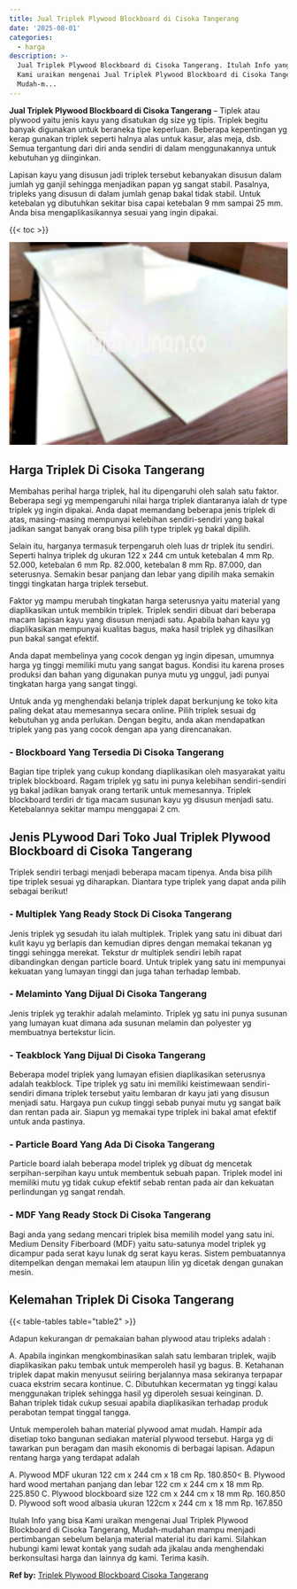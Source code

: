 ```yaml
---
title: Jual Triplek Plywood Blockboard di Cisoka Tangerang
date: '2025-08-01'
categories:
  - harga
description: >-
  Jual Triplek Plywood Blockboard di Cisoka Tangerang. Itulah Info yang bisa
  Kami uraikan mengenai Jual Triplek Plywood Blockboard di Cisoka Tangerang,
  Mudah-m...
---
```


**Jual Triplek Plywood Blockboard di Cisoka Tangerang** – Tiplek atau plywood yaitu jenis kayu yang disatukan dg size yg tipis. Triplek begitu banyak digunakan untuk beraneka tipe keperluan. Beberapa kepentingan yg kerap gunakan triplek seperti halnya alas untuk kasur, alas meja, dsb. Semua tergantung dari diri anda sendiri di dalam menggunakannya untuk kebutuhan yg diinginkan.

Lapisan kayu yang disusun jadi triplek tersebut kebanyakan disusun dalam jumlah yg ganjil sehingga menjadikan papan yg sangat stabil. Pasalnya, tripleks yang disusun di dalam jumlah genap bakal tidak stabil. Untuk ketebalan yg dibutuhkan sekitar bisa capai ketebalan 9 mm sampai 25 mm. Anda bisa mengaplikasikannya sesuai yang ingin dipakai.

{{< toc >}}

![Jual Triplek Plywood Blockboard di Cisoka Tangerang](/images/jual-triplek-murah-43.png)

## Harga Triplek Di Cisoka Tangerang

Membahas perihal harga triplek, hal itu dipengaruhi oleh salah satu faktor. Beberapa segi yg mempengaruhi nilai harga triplek diantaranya ialah dr type triplek yg ingin dipakai. Anda dapat memandang beberapa jenis triplek di atas, masing-masing mempunyai kelebihan sendiri-sendiri yang bakal jadikan sangat banyak orang bisa pilih type triplek yg bakal dipilih.

Selain itu, harganya termasuk terpengaruh oleh luas dr triplek itu sendiri. Seperti halnya triplek dg ukuran 122 x 244 cm untuk ketebalan 4 mm Rp. 52.000, ketebalan 6 mm Rp. 82.000, ketebalan 8 mm Rp. 87.000, dan seterusnya. Semakin besar panjang dan lebar yang dipilih maka semakin tinggi tingkatan harga triplek tersebut.

Faktor yg mampu merubah tingkatan harga seterusnya yaitu material yang diaplikasikan untuk membikin triplek. Triplek sendiri dibuat dari beberapa macam lapisan kayu yang disusun menjadi satu. Apabila bahan kayu yg diaplikasikan mempunyai kualitas bagus, maka hasil triplek yg dihasilkan pun bakal sangat efektif.

Anda dapat membelinya yang cocok dengan yg ingin dipesan, umumnya harga yg tinggi memiliki mutu yang sangat bagus. Kondisi itu karena proses produksi dan bahan yang digunakan punya mutu yg unggul, jadi punyai tingkatan harga yang sangat tinggi.

Untuk anda yg menghendaki belanja triplek dapat berkunjung ke toko kita paling dekat atau memesannya secara online. Pilih triplek sesuai dg kebutuhan yg anda perlukan. Dengan begitu, anda akan mendapatkan triplek yang pas yang cocok dengan apa yang direncanakan.

### \- Blockboard Yang Tersedia Di Cisoka Tangerang

Bagian tipe triplek yang cukup kondang diaplikasikan oleh masyarakat yaitu triplek blockboard. Ragam triplek yg satu ini punya kelebihan sendiri-sendiri yg bakal jadikan banyak orang tertarik untuk memesannya. Triplek blockboard terdiri dr tiga macam susunan kayu yg disusun menjadi satu. Ketebalannya sekitar mampu menggapai 2 cm.

## Jenis PLywood Dari Toko Jual Triplek Plywood Blockboard di Cisoka Tangerang

Triplek sendiri terbagi menjadi beberapa macam tipenya. Anda bisa pilih tipe triplek sesuai yg diharapkan. Diantara type triplek yang dapat anda pilih sebagai berikut!

### \- Multiplek Yang Ready Stock Di Cisoka Tangerang

Jenis triplek yg sesudah itu ialah multiplek. Triplek yang satu ini dibuat dari kulit kayu yg berlapis dan kemudian dipres dengan memakai tekanan yg tinggi sehingga merekat. Tekstur dr multiplek sendiri lebih rapat dibandingkan dengan particle board. Untuk triplek yang satu ini mempunyai kekuatan yang lumayan tinggi dan juga tahan terhadap lembab.

### \- Melaminto Yang Dijual Di Cisoka Tangerang

Jenis triplek yg terakhir adalah melaminto. Triplek yg satu ini punya susunan yang lumayan kuat dimana ada susunan melamin dan polyester yg membuatnya bertekstur licin.

### \- Teakblock Yang Dijual Di Cisoka Tangerang

Beberapa model triplek yang lumayan efisien diaplikasikan seterusnya adalah teakblock. Tipe triplek yg satu ini memiliki keistimewaan sendiri-sendiri dimana triplek tersebut yaitu lembaran dr kayu jati yang disusun menjadi satu. Hargaya pun cukup tinggi sebab punyai mutu yg sangat baik dan rentan pada air. Siapun yg memakai type triplek ini bakal amat efektif untuk anda pastinya.

### \- Particle Board Yang Ada Di Cisoka Tangerang

Particle board ialah beberapa model triplek yg dibuat dg mencetak serpihan-serpihan kayu untuk membentuk sebuah papan. Triplek model ini memiliki mutu yg tidak cukup efektif sebab rentan pada air dan kekuatan perlindungan yg sangat rendah.

### \- MDF Yang Ready Stock Di Cisoka Tangerang

Bagi anda yang sedang mencari triplek bisa memilih model yang satu ini. Medium Density Fiberboard (MDF) yaitu satu-satunya model triplek yg dicampur pada serat kayu lunak dg serat kayu keras. Sistem pembuatannya ditempelkan dengan memakai lem ataupun lilin yg dicetak dengan gunakan mesin.

## Kelemahan Triplek Di Cisoka Tangerang

{{< table-tables table="table2" >}}

Adapun kekurangan dr pemakaian bahan plywood atau tripleks adalah :

A. Apabila inginkan mengkombinasikan salah satu lembaran triplek, wajib diaplikasikan paku tembak untuk memperoleh hasil yg bagus. B. Ketahanan triplek dapat makin menyusut seiiring berjalannya masa sekiranya terpapar cuaca ekstrim secara kontinue. C. Dibutuhkan kecermatan yg tinggi kalau menggunakan triplek sehingga hasil yg diperoleh sesuai keinginan. D. Bahan triplek tidak cukup sesuai apabila diaplikasikan terhadap produk perabotan tempat tinggal tangga.

Untuk memperoleh bahan material plywood amat mudah. Hampir ada disetiap toko bangunan sediakan material plywood tersebut. Harga yg di tawarkan pun beragam dan masih ekonomis di berbagai lapisan. Adapun rentang harga yang terdapat adalah

A. Plywood MDF ukuran 122 cm x 244 cm x 18 cm Rp. 180.850< B. Plywood hard wood mertahan panjang dan lebar 122 cm x 244 cm x 18 mm Rp. 225.850 C. Plywood blockboard size 122 cm x 244 cm x 18 mm Rp. 160.850 D. Plywood soft wood albasia ukuran 122cm x 244 cm x 18 mm Rp. 167.850

Itulah Info yang bisa Kami uraikan mengenai Jual Triplek Plywood Blockboard di Cisoka Tangerang, Mudah-mudahan mampu menjadi pertimbangan sebelum belanja material material itu dari kami. Silahkan hubungi kami lewat kontak yang sudah ada jikalau anda menghendaki berkonsultasi harga dan lainnya dg kami. Terima kasih.

**Ref by:** [Triplek Plywood Blockboard Cisoka Tangerang](https://id.wikipedia.org/wiki/Triplek)

